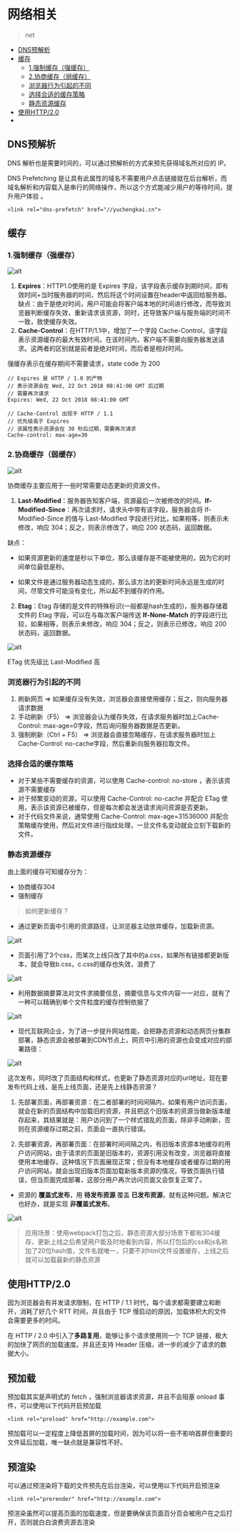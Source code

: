 # 网络相关
> net
* [DNS预解析](#DNS预解析)
* [缓存](#缓存)
  * [1.强制缓存（强缓存）](#1.强制缓存（强缓存）)
  * [2.协商缓存（弱缓存）](#2.协商缓存（弱缓存）)
  * [浏览器行为引起的不同](#浏览器行为引起的不同)
  * [选择合适的缓存策略](#选择合适的缓存策略)
  * [静态资源缓存](#静态资源缓存)
* [使用HTTP/2.0](#使用HTTP/2.0)
* [](#)

## DNS预解析
DNS 解析也是需要时间的，可以通过预解析的方式来预先获得域名所对应的 IP。

DNS Prefetching 是让具有此属性的域名不需要用户点击链接就在后台解析，而域名解析和内容载入是串行的网络操作，所以这个方式能减少用户的等待时间，提升用户体验 。
```
<link rel="dns-prefetch" href="//yuchengkai.cn">
```

## 缓存
### 1.强制缓存（强缓存）
![alt](./imgs/net-1.png)

1. **Expires**：HTTP1.0使用的是 Expires 字段，该字段表示缓存到期时间，即有效时间+当时服务器的时间，然后将这个时间设置在header中返回给服务器。缺点：由于是绝对时间，用户可能会将客户端本地的时间进行修改，而导致浏览器判断缓存失效，重新请求该资源，同时，还导致客户端与服务端的时间不一致，致使缓存失效。
2. **Cache-Control**：在HTTP/1.1中，增加了一个字段 Cache-Control，该字段表示资源缓存的最大有效时间，在该时间内，客户端不需要向服务器发送请求。这两者的区别就是前者是绝对时间，而后者是相对时间。

强缓存表示在缓存期间不需要请求，state code 为 200
```
// Expires 是 HTTP / 1.0 的产物
// 表示资源会在 Wed, 22 Oct 2018 08:41:00 GMT 后过期
// 需要再次请求
Expires: Wed, 22 Oct 2018 08:41:00 GMT

// Cache-Control 出现于 HTTP / 1.1
// 优先级高于 Expires 
// 该属性表示资源会在 30 秒后过期，需要再次请求
Cache-control: max-age=30
```

### 2.协商缓存（弱缓存）
![alt](./imgs/net-2.png)

协商缓存主要应用于一些时常需要动态更新的资源文件。

1. **Last-Modified**：服务器告知客户端，资源最后一次被修改的时间。**If-Modified-Since**：再次请求时，请求头中带有该字段，服务器会将 If-Modified-Since 的值与 Last-Modified 字段进行对比，如果相等，则表示未修改，响应 304；反之，则表示修改了，响应 200 状态码，返回数据。

缺点：

* 如果资源更新的速度是秒以下单位，那么该缓存是不能被使用的，因为它的时间单位最低是秒。

* 如果文件是通过服务器动态生成的，那么该方法的更新时间永远是生成的时间，尽管文件可能没有变化，所以起不到缓存的作用。

2. **Etag**：Etag 存储的是文件的特殊标识(一般都是hash生成的)，服务器存储着文件的 Etag 字段，可以在与每次客户端传送 **If-None-Match** 的字段进行比较，如果相等，则表示未修改，响应 304；反之，则表示已修改，响应 200 状态码，返回数据。

![alt](./imgs/net-3.png)

ETag 优先级比 Last-Modified 高
### 浏览器行为引起的不同
1. 刷新网页 => 如果缓存没有失效，浏览器会直接使用缓存；反之，则向服务器请求数据
2. 手动刷新（F5） => 浏览器会认为缓存失效，在请求服务器时加上Cache-Control: max-age=0字段，然后询问服务器数据是否更新。
3. 强制刷新（Ctrl + F5） => 浏览器会直接忽略缓存，在请求服务器时加上Cache-Control: no-cache字段，然后重新向服务器拉取文件。

### 选择合适的缓存策略
* 对于某些不需要缓存的资源，可以使用 Cache-control: no-store ，表示该资源不需要缓存
* 对于频繁变动的资源，可以使用 Cache-Control: no-cache 并配合 ETag 使用，表示该资源已被缓存，但是每次都会发送请求询问资源是否更新。
* 对于代码文件来说，通常使用 Cache-Control: max-age=31536000 并配合策略缓存使用，然后对文件进行指纹处理，一旦文件名变动就会立刻下载新的文件。

### 静态资源缓存
由上面的缓存可知缓存分为：

* 协商缓存304
* 强制缓存
> 如何更新缓存？

* 通过更新页面中引用的资源路径，让浏览器主动放弃缓存，加载新资源。

![alt](./imgs/net-4.png)

* 页面引用了3个css，而某次上线只改了其中的a.css，如果所有链接都更新版本，就会导致b.css，c.css的缓存也失效，浪费了

![alt](./imgs/net-5.png)

* 利用数据摘要算法对文件求摘要信息，摘要信息与文件内容一一对应，就有了一种可以精确到单个文件粒度的缓存控制依据了

![alt](./imgs/net-6.png)

* 现代互联网企业，为了进一步提升网站性能，会把静态资源和动态网页分集群部署，静态资源会被部署到CDN节点上，网页中引用的资源也会变成对应的部署路径：

![alt](./imgs/net-7.png)

这次发布，同时改了页面结构和样式，也更新了静态资源对应的url地址，现在要发布代码上线，是先上线页面，还是先上线静态资源？


1. 先部署页面，再部署资源：在二者部署的时间间隔内，如果有用户访问页面，就会在新的页面结构中加载旧的资源，并且把这个旧版本的资源当做新版本缓存起来，其结果就是：用户访问到了一个样式错乱的页面，除非手动刷新，否则在资源缓存过期之前，页面会一直执行错误。

2. 先部署资源，再部署页面：在部署时间间隔之内，有旧版本资源本地缓存的用户访问网站，由于请求的页面是旧版本的，资源引用没有改变，浏览器将直接使用本地缓存，这种情况下页面展现正常；但没有本地缓存或者缓存过期的用户访问网站，就会出现旧版本页面加载新版本资源的情况，导致页面执行错误，但当页面完成部署，这部分用户再次访问页面又会恢复正常了。

* 资源的 **覆盖式发布**，用 **待发布资源** 覆盖 **已发布资源**，就有这种问题。解决它也好办，就是实现 **非覆盖式发布**。

![alt](./imgs/net-8.png)

> 应用场景：使用webpack打包之后，静态资源大部分场景下都有304缓存，更新上线之后希望用户能及时地看到内容，所以打包后的css和js名称加了20位hash值，文件名就唯一，只要不对html文件设置缓存，上线之后就可以加载最新的静态资源

## 使用HTTP/2.0
因为浏览器会有并发请求限制，在 HTTP / 1.1 时代，每个请求都需要建立和断开，消耗了好几个 RTT 时间，并且由于 TCP 慢启动的原因，加载体积大的文件会需要更多的时间。

在 HTTP / 2.0 中引入了**多路复用**，能够让多个请求使用同一个 TCP 链接，极大的加快了网页的加载速度。并且还支持 Header 压缩，进一步的减少了请求的数据大小。

## 预加载
预加载其实是声明式的 fetch ，强制浏览器请求资源，并且不会阻塞 onload 事件，可以使用以下代码开启预加载
```
<link rel="preload" href="http://example.com">
```
预加载可以一定程度上降低首屏的加载时间，因为可以将一些不影响首屏但重要的文件延后加载，唯一缺点就是兼容性不好。

## 预渲染
可以通过预渲染将下载的文件预先在后台渲染，可以使用以下代码开启预渲染
```
<link rel="prerender" href="http://example.com"> 
```
预渲染虽然可以提高页面的加载速度，但是要确保该页面百分百会被用户在之后打开，否则就白白浪费资源去渲染




